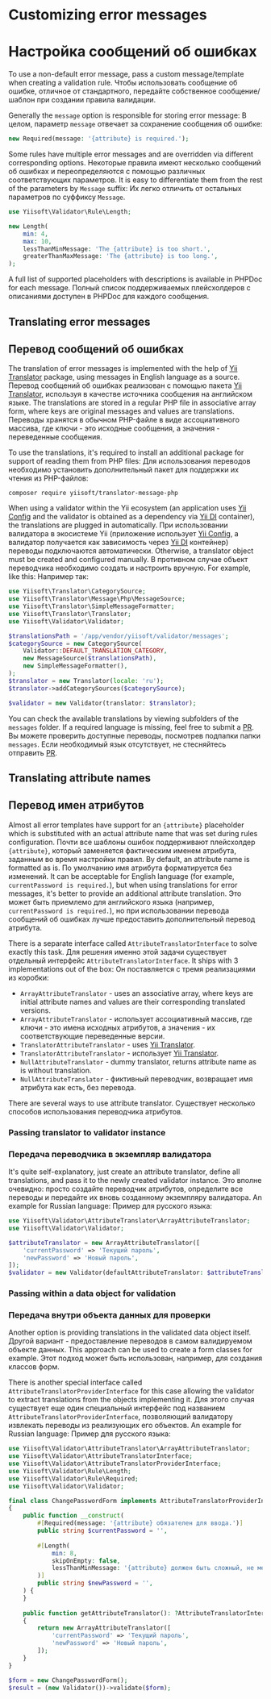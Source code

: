 # Customizing error messages
# Настройка сообщений об ошибках

To use a non-default error message, pass a custom message/template when creating a validation rule.
Чтобы использовать сообщение об ошибке, отличное от стандартного, передайте собственное сообщение/шаблон при создании правила валидации.

Generally the `message` option is responsible for storing error message:
В целом, параметр `message` отвечает за сохранение сообщения об ошибке:

```php
new Required(message: '{attribute} is required.');
```

Some rules have multiple error messages and are overridden via different corresponding options.
Некоторые правила имеют несколько сообщений об ошибках и переопределяются с помощью различных соответствующих параметров.
It is easy to differentiate them from the rest of the parameters by `Message` suffix:
Их легко отличить от остальных параметров по суффиксу `Message`.

```php
use Yiisoft\Validator\Rule\Length;

new Length(  
    min: 4,  
    max: 10,
    lessThanMinMessage: 'The {attribute} is too short.',  
    greaterThanMaxMessage: 'The {attribute} is too long.',  
);
```

A full list of supported placeholders with descriptions is available in PHPDoc for each message.
Полный список поддерживаемых плейсхолдеров с описаниями доступен в PHPDoc для каждого сообщения.

## Translating error messages
## Перевод сообщений об ошибках

The translation of error messages is implemented with the help of [Yii Translator] package, using messages in English language as a source. 
Перевод сообщений об ошибках реализован с помощью пакета [Yii Translator], используя в качестве источника сообщения на английском языке.
The translations are stored in a regular PHP file in associative array form, where keys are 
original messages and values are translations. 
Переводы хранятся в обычном PHP-файле в виде ассоциативного массива, где ключи - это исходные сообщения, а значения - переведенные сообщения.

To use the translations, it's required to install an additional package for support of reading them from PHP files:
Для использования переводов необходимо установить дополнительный пакет для поддержки их чтения из PHP-файлов:

```shell
composer require yiisoft/translator-message-php
```

When using a validator within the Yii ecosystem (an application uses [Yii Config] and the validator is obtained as a dependency via [Yii DI] container), the translations are plugged in automatically. 
При использовании валидатора в экосистеме Yii (приложение использует [Yii Config], а валидатор получается как зависимость через [Yii DI] контейнер) переводы подключаются автоматически.
Otherwise, a translator object must be created and configured manually.
В противном случае объект переводчика необходимо создать и настроить вручную.
For example, like this:
Например так:

```php
use Yiisoft\Translator\CategorySource;
use Yiisoft\Translator\Message\Php\MessageSource;
use Yiisoft\Translator\SimpleMessageFormatter;
use Yiisoft\Translator\Translator;
use Yiisoft\Validator\Validator;

$translationsPath = '/app/vendor/yiisoft/validator/messages';
$categorySource = new CategorySource(
    Validator::DEFAULT_TRANSLATION_CATEGORY,
    new MessageSource($translationsPath),
    new SimpleMessageFormatter(),
);
$translator = new Translator(locale: 'ru');
$translator->addCategorySources($categorySource);

$validator = new Validator(translator: $translator);
```

You can check the available translations by viewing subfolders of the `messages` folder. If a required language is 
missing, feel free to submit a [PR].
Вы можете проверить доступные переводы, посмотрев подпапки папки `messages`.
Если необходимый язык отсутствует, не стесняйтесь отправить [PR].

## Translating attribute names
## Перевод имен атрибутов

Almost all error templates have support for an `{attribute}` placeholder which is substituted with an actual attribute name that was set during rules configuration.
Почти все шаблоны ошибок поддерживают плейсхолдер `{attribute}`, который заменяется фактическим именем атрибута, заданным во время настройки правил.
By default, an attribute name is formatted as is.
По умолчанию имя атрибута форматируется без изменений.
It can be acceptable for English language (for example, `currentPassword is required.`), but when using translations for error messages, it's better to provide an additional attribute translation.
Это может быть приемлемо для английского языка (например, `currentPassword is required.`), но при использовании перевода сообщений об ошибках лучше предоставить дополнительный перевод атрибута.

There is a separate interface called `AttributeTranslatorInterface` to solve exactly this task.
Для решения именно этой задачи существует отдельный интерфейс `AttributeTranslatorInterface`.
It ships with 3 implementations out of the box:
Он поставляется с тремя реализациями из коробки:

- `ArrayAttributeTranslator` - uses an associative array, where keys are initial attribute names and values are their corresponding translated versions.
- `ArrayAttributeTranslator` - использует ассоциативный массив, где ключи - это имена исходных атрибутов, а значения - их соответствующие переведенные версии.
- `TranslatorAttributeTranslator` - uses [Yii Translator].
- `TranslatorAttributeTranslator` - использует [Yii Translator].
- `NullAttributeTranslator` - dummy translator, returns attribute name as is without translation.
- `NullAttributeTranslator` - фиктивный переводчик, возвращает имя атрибута как есть, без перевода.


There are several ways to use attribute translator.
Существует несколько способов использования переводчика атрибутов.

### Passing translator to validator instance
### Передача переводчика в экземпляр валидатора

It's quite self-explanatory, just create an attribute translator, define all translations, and pass it to the newly created validator instance.
Это вполне очевидно: просто создайте переводчик атрибутов, определите все переводы и передайте их вновь созданному экземпляру валидатора.
An example for Russian language:
Пример для русского языка:

```php
use Yiisoft\Validator\AttributeTranslator\ArrayAttributeTranslator;
use Yiisoft\Validator\Validator;

$attributeTranslator = new ArrayAttributeTranslator([
    'currentPassword' => 'Текущий пароль',
    'newPassword' => 'Новый пароль',
]);
$validator = new Validator(defaultAttributeTranslator: $attributeTranslator);
```

### Passing within a data object for validation
### Передача внутри объекта данных для проверки

Another option is providing translations in the validated data object itself.
Другой вариант - предоставление переводов в самом валидируемом объекте данных.
This approach can be used to create a form classes for example.
Этот подход может быть использован, например, для создания классов форм.

There is another special interface called `AttributeTranslatorProviderInterface` for this case allowing the validator to extract translations from the objects implementing it.
Для этого случая существует еще один специальный интерфейс под названием `AttributeTranslatorProviderInterface`, позволяющий валидатору извлекать переводы из реализующих его объектов.
An example for Russian language:
Пример для русского языка:

```php
use Yiisoft\Validator\AttributeTranslator\ArrayAttributeTranslator;
use Yiisoft\Validator\AttributeTranslatorInterface;
use Yiisoft\Validator\AttributeTranslatorProviderInterface;
use Yiisoft\Validator\Rule\Length;
use Yiisoft\Validator\Rule\Required;
use Yiisoft\Validator\Validator;

final class ChangePasswordForm implements AttributeTranslatorProviderInterface  
{  
    public function __construct(  
        #[Required(message: '{attribute} обязателен для ввода.')]  
        public string $currentPassword = '',  
  
        #[Length(  
            min: 8,
            skipOnEmpty: false,  
            lessThanMinMessage: '{attribute} должен быть сложный, не менее 8 символов.'  
        )]  
        public string $newPassword = '',  
    ) {  
    }  
  
    public function getAttributeTranslator(): ?AttributeTranslatorInterface  
    {  
        return new ArrayAttributeTranslator([  
            'currentPassword' => 'Текущий пароль',  
            'newPassword' => 'Новый пароль',  
        ]);  
    }  
}

$form = new ChangePasswordForm();    
$result = (new Validator())->validate($form);
```

[PR]: https://github.com/yiisoft/validator/pulls
[Yii Translator]: https://github.com/yiisoft/translator
[Yii Config]: https://github.com/yiisoft/config
[Yii DI]: https://github.com/yiisoft/di
